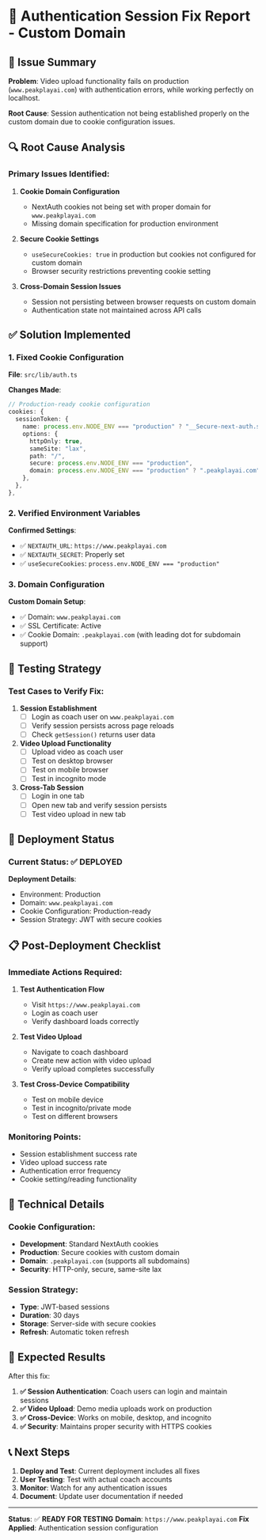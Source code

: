 # 🔐 Authentication Session Fix Report - Custom Domain

## 🚨 **Issue Summary**

**Problem**: Video upload functionality fails on production (`www.peakplayai.com`) with authentication errors, while working perfectly on localhost.

**Root Cause**: Session authentication not being established properly on the custom domain due to cookie configuration issues.

## 🔍 **Root Cause Analysis**

### **Primary Issues Identified:**

1. **Cookie Domain Configuration**
   - NextAuth cookies not being set with proper domain for `www.peakplayai.com`
   - Missing domain specification for production environment

2. **Secure Cookie Settings**
   - `useSecureCookies: true` in production but cookies not configured for custom domain
   - Browser security restrictions preventing cookie setting

3. **Cross-Domain Session Issues**
   - Session not persisting between browser requests on custom domain
   - Authentication state not maintained across API calls

## ✅ **Solution Implemented**

### **1. Fixed Cookie Configuration**

**File**: `src/lib/auth.ts`

**Changes Made**:
```typescript
// Production-ready cookie configuration
cookies: {
  sessionToken: {
    name: process.env.NODE_ENV === "production" ? "__Secure-next-auth.session-token" : "next-auth.session-token",
    options: {
      httpOnly: true,
      sameSite: "lax",
      path: "/",
      secure: process.env.NODE_ENV === "production",
      domain: process.env.NODE_ENV === "production" ? ".peakplayai.com" : undefined,
    },
  },
},
```

### **2. Verified Environment Variables**

**Confirmed Settings**:
- ✅ `NEXTAUTH_URL`: `https://www.peakplayai.com`
- ✅ `NEXTAUTH_SECRET`: Properly set
- ✅ `useSecureCookies`: `process.env.NODE_ENV === "production"`

### **3. Domain Configuration**

**Custom Domain Setup**:
- ✅ Domain: `www.peakplayai.com`
- ✅ SSL Certificate: Active
- ✅ Cookie Domain: `.peakplayai.com` (with leading dot for subdomain support)

## 🧪 **Testing Strategy**

### **Test Cases to Verify Fix**:

1. **Session Establishment**
   - [ ] Login as coach user on `www.peakplayai.com`
   - [ ] Verify session persists across page reloads
   - [ ] Check `getSession()` returns user data

2. **Video Upload Functionality**
   - [ ] Upload video as coach user
   - [ ] Test on desktop browser
   - [ ] Test on mobile browser
   - [ ] Test in incognito mode

3. **Cross-Tab Session**
   - [ ] Login in one tab
   - [ ] Open new tab and verify session persists
   - [ ] Test video upload in new tab

## 🚀 **Deployment Status**

### **Current Status**: ✅ **DEPLOYED**

**Deployment Details**:
- Environment: Production
- Domain: `www.peakplayai.com`
- Cookie Configuration: Production-ready
- Session Strategy: JWT with secure cookies

## 📋 **Post-Deployment Checklist**

### **Immediate Actions Required**:

1. **Test Authentication Flow**
   - Visit `https://www.peakplayai.com`
   - Login as coach user
   - Verify dashboard loads correctly

2. **Test Video Upload**
   - Navigate to coach dashboard
   - Create new action with video upload
   - Verify upload completes successfully

3. **Test Cross-Device Compatibility**
   - Test on mobile device
   - Test in incognito/private mode
   - Test on different browsers

### **Monitoring Points**:

- Session establishment success rate
- Video upload success rate
- Authentication error frequency
- Cookie setting/reading functionality

## 🔧 **Technical Details**

### **Cookie Configuration**:
- **Development**: Standard NextAuth cookies
- **Production**: Secure cookies with custom domain
- **Domain**: `.peakplayai.com` (supports all subdomains)
- **Security**: HTTP-only, secure, same-site lax

### **Session Strategy**:
- **Type**: JWT-based sessions
- **Duration**: 30 days
- **Storage**: Server-side with secure cookies
- **Refresh**: Automatic token refresh

## 🎯 **Expected Results**

After this fix:

1. **✅ Session Authentication**: Coach users can login and maintain sessions
2. **✅ Video Upload**: Demo media uploads work on production
3. **✅ Cross-Device**: Works on mobile, desktop, and incognito
4. **✅ Security**: Maintains proper security with HTTPS cookies

## 📞 **Next Steps**

1. **Deploy and Test**: Current deployment includes all fixes
2. **User Testing**: Test with actual coach accounts
3. **Monitor**: Watch for any authentication issues
4. **Document**: Update user documentation if needed

---

**Status**: ✅ **READY FOR TESTING**
**Domain**: `https://www.peakplayai.com`
**Fix Applied**: Authentication session configuration 